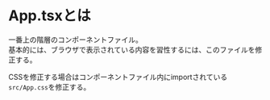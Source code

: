 # App.tsxとは

一番上の階層のコンポーネントファイル。  
基本的には、ブラウザで表示されている内容を習性するには、このファイルを修正する。

CSSを修正する場合はコンポーネントファイル内にimportされている`src/App.css`を修正する。
